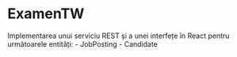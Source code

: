 # ExamenTW
Implementarea unui serviciu REST și a unei interfețe în React pentru următoarele entități: - JobPosting - Candidate
